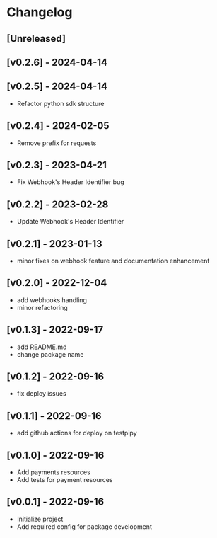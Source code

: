 Changelog
=========

[Unreleased]
------------

[v0.2.6] - 2024-04-14
------------------

[v0.2.5] - 2024-04-14
------------------

- Refactor python sdk structure

[v0.2.4] - 2024-02-05
------------------

- Remove prefix for requests

[v0.2.3] - 2023-04-21
------------------
- Fix Webhook's Header Identifier bug

[v0.2.2] - 2023-02-28
------------------
- Update Webhook's Header Identifier

[v0.2.1] - 2023-01-13
------------------

- minor fixes on webhook feature and documentation enhancement

[v0.2.0] - 2022-12-04
------------------
- add webhooks handling
- minor refactoring

[v0.1.3] - 2022-09-17
------------------
- add README.md
- change package name

[v0.1.2] - 2022-09-16
------------------
- fix deploy issues

[v0.1.1] - 2022-09-16
------------------
- add github actions for deploy on testpipy

[v0.1.0] - 2022-09-16
------------------
- Add payments resources
- Add tests for payment resources

[v0.0.1] - 2022-09-16
------------------
- Initialize project
- Add required config for package development
